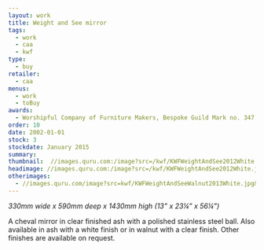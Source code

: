 ```yaml
---
layout: work
title: Weight and See mirror
tags:
  - work
  - caa
  - kwf
type:
  - buy
retailer:
  - caa
menus:
  - work
  - toBuy
awards:
  - Worshipful Company of Furniture Makers, Bespoke Guild Mark no. 347
order: 10
date: 2002-01-01
stock: 3
stockdate: January 2015
summary:
thumbnail:  //images.quru.com:/image?src=/kwf/KWFWeightAndSee2012White.jpg&width=175&height=175&fill=%23ffffff&left=0.2267&top=0.0333&right=0.853&bottom=0.967&strip=1
headimage: //images.quru.com:/image?src=/kwf/KWFWeightAndSee2012White.jpg&height=350&left=0.2267&top=0.0333&right=0.853&bottom=0.967&strip=1
otherimages:
  - //images.quru.com/image?src=kwf/KWFWeightAndSeeWalnut2013White.jpg&height=175&width=175&fill=auto&strip=1
---
```

*330mm wide x 590mm deep x 1430mm high*
*(13” x 23&frac14;” x 56&frac14;”)*

A cheval mirror in clear finished ash with a polished stainless steel ball.
Also available in ash with a white finish or in walnut with a clear finish. Other finishes are available on request.
